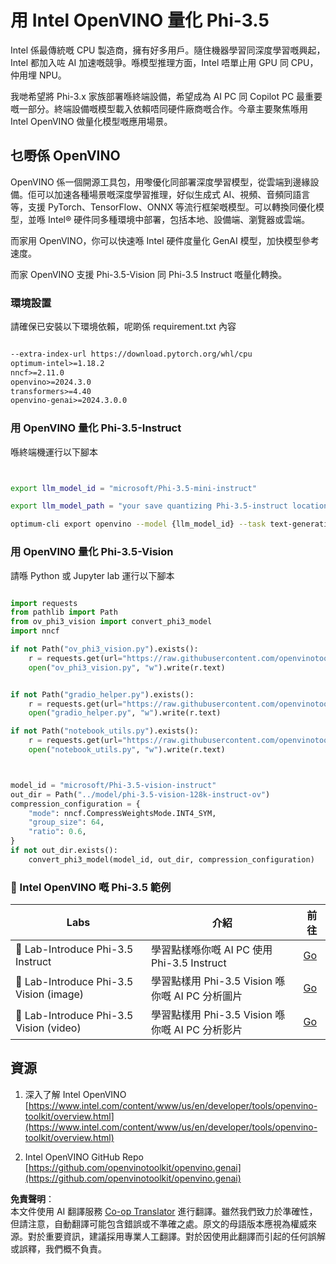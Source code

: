 <!--
CO_OP_TRANSLATOR_METADATA:
{
  "original_hash": "3139a6a82f357a9f90f1fe51c4caf65a",
  "translation_date": "2025-05-08T06:08:30+00:00",
  "source_file": "md/01.Introduction/04/UsingIntelOpenVINOQuantifyingPhi.md",
  "language_code": "hk"
}
-->
# **用 Intel OpenVINO 量化 Phi-3.5**

Intel 係最傳統嘅 CPU 製造商，擁有好多用戶。隨住機器學習同深度學習嘅興起，Intel 都加入咗 AI 加速嘅競爭。喺模型推理方面，Intel 唔單止用 GPU 同 CPU，仲用埋 NPU。

我哋希望將 Phi-3.x 家族部署喺終端設備，希望成為 AI PC 同 Copilot PC 最重要嘅一部分。終端設備嘅模型載入依賴唔同硬件廠商嘅合作。今章主要聚焦喺用 Intel OpenVINO 做量化模型嘅應用場景。

## **乜嘢係 OpenVINO**

OpenVINO 係一個開源工具包，用嚟優化同部署深度學習模型，從雲端到邊緣設備。佢可以加速各種場景嘅深度學習推理，好似生成式 AI、視頻、音頻同語言等，支援 PyTorch、TensorFlow、ONNX 等流行框架嘅模型。可以轉換同優化模型，並喺 Intel® 硬件同多種環境中部署，包括本地、設備端、瀏覽器或雲端。

而家用 OpenVINO，你可以快速喺 Intel 硬件度量化 GenAI 模型，加快模型參考速度。

而家 OpenVINO 支援 Phi-3.5-Vision 同 Phi-3.5 Instruct 嘅量化轉換。

### **環境設置**

請確保已安裝以下環境依賴，呢啲係 requirement.txt 內容

```txt

--extra-index-url https://download.pytorch.org/whl/cpu
optimum-intel>=1.18.2
nncf>=2.11.0
openvino>=2024.3.0
transformers>=4.40
openvino-genai>=2024.3.0.0

```

### **用 OpenVINO 量化 Phi-3.5-Instruct**

喺終端機運行以下腳本

```bash


export llm_model_id = "microsoft/Phi-3.5-mini-instruct"

export llm_model_path = "your save quantizing Phi-3.5-instruct location"

optimum-cli export openvino --model {llm_model_id} --task text-generation-with-past --weight-format int4 --group-size 128 --ratio 0.6  --sym  --trust-remote-code {llm_model_path}


```

### **用 OpenVINO 量化 Phi-3.5-Vision**

請喺 Python 或 Jupyter lab 運行以下腳本

```python

import requests
from pathlib import Path
from ov_phi3_vision import convert_phi3_model
import nncf

if not Path("ov_phi3_vision.py").exists():
    r = requests.get(url="https://raw.githubusercontent.com/openvinotoolkit/openvino_notebooks/latest/notebooks/phi-3-vision/ov_phi3_vision.py")
    open("ov_phi3_vision.py", "w").write(r.text)


if not Path("gradio_helper.py").exists():
    r = requests.get(url="https://raw.githubusercontent.com/openvinotoolkit/openvino_notebooks/latest/notebooks/phi-3-vision/gradio_helper.py")
    open("gradio_helper.py", "w").write(r.text)

if not Path("notebook_utils.py").exists():
    r = requests.get(url="https://raw.githubusercontent.com/openvinotoolkit/openvino_notebooks/latest/utils/notebook_utils.py")
    open("notebook_utils.py", "w").write(r.text)



model_id = "microsoft/Phi-3.5-vision-instruct"
out_dir = Path("../model/phi-3.5-vision-128k-instruct-ov")
compression_configuration = {
    "mode": nncf.CompressWeightsMode.INT4_SYM,
    "group_size": 64,
    "ratio": 0.6,
}
if not out_dir.exists():
    convert_phi3_model(model_id, out_dir, compression_configuration)

```

### **🤖 Intel OpenVINO 嘅 Phi-3.5 範例**

| Labs    | 介紹 | 前往 |
| -------- | ------- |  ------- |
| 🚀 Lab-Introduce Phi-3.5 Instruct  | 學習點樣喺你嘅 AI PC 使用 Phi-3.5 Instruct    |  [Go](../../../../../code/09.UpdateSamples/Aug/intel-phi35-instruct-zh.ipynb)    |
| 🚀 Lab-Introduce Phi-3.5 Vision (image) | 學習點樣用 Phi-3.5 Vision 喺你嘅 AI PC 分析圖片      |  [Go](../../../../../code/09.UpdateSamples/Aug/intel-phi35-vision-img.ipynb)    |
| 🚀 Lab-Introduce Phi-3.5 Vision (video)   | 學習點樣用 Phi-3.5 Vision 喺你嘅 AI PC 分析影片    |  [Go](../../../../../code/09.UpdateSamples/Aug/intel-phi35-vision-video.ipynb)    |

## **資源**

1. 深入了解 Intel OpenVINO [https://www.intel.com/content/www/us/en/developer/tools/openvino-toolkit/overview.html](https://www.intel.com/content/www/us/en/developer/tools/openvino-toolkit/overview.html)

2. Intel OpenVINO GitHub Repo [https://github.com/openvinotoolkit/openvino.genai](https://github.com/openvinotoolkit/openvino.genai)

**免責聲明**：  
本文件使用 AI 翻譯服務 [Co-op Translator](https://github.com/Azure/co-op-translator) 進行翻譯。雖然我們致力於準確性，但請注意，自動翻譯可能包含錯誤或不準確之處。原文的母語版本應視為權威來源。對於重要資訊，建議採用專業人工翻譯。對於因使用此翻譯而引起的任何誤解或誤釋，我們概不負責。